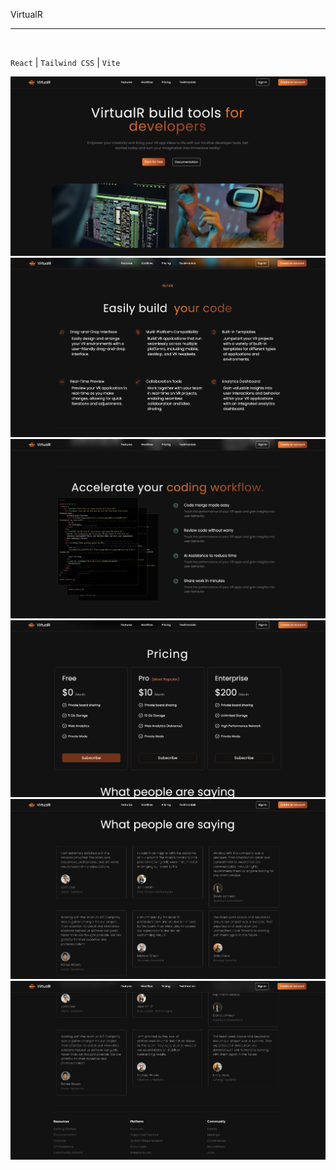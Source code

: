 VirtualR
<hr>
<br>

``React`` | ``Tailwind CSS`` | ``Vite``
<br>


![](images/VIRTUAL-1.png)
![](images/VIRTUAL-2.png)
![](images/VIRTUAL-3.png)
![](images/VIRTUAL-4.png)
![](images/VIRTUAL-5.png)
![](images/VIRTUAL-6.png)

